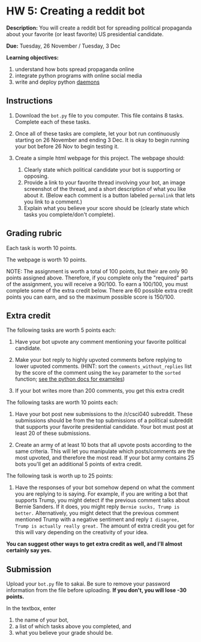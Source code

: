 # HW 5: Creating a reddit bot

**Description:** 
You will create a reddit bot for spreading political propaganda about your favorite (or least favorite) US presidential candidate.

**Due:** Tuesday, 26 November / Tuesday, 3 Dec

**Learning objectives:**

1. understand how bots spread propaganda online
1. integrate python programs with online social media
1. write and deploy python [daemons](https://en.wikipedia.org/wiki/Daemon_(computing))

## Instructions

1. Download the `bot.py` file to you computer.  This file contains 8 tasks.  Complete each of these tasks.

1. Once all of these tasks are complete, let your bot run continuously starting on 26 November and ending 3 Dec.  It is okay to begin running your bot before 26 Nov to begin testing it.

1. Create a simple html webpage for this project.  The webpage should:

    1. Clearly state which political candidate your bot is supporting or opposing.
    1. Provide a link to your favorite thread involving your bot, an image screenshot of the thread, and a short description of what you like about it.  (Below each comment is a button labeled `permalink` that lets you link to a comment.)
    1. Explain what you believe your score should be (clearly state which tasks you complete/don't complete).  

## Grading rubric

Each task is worth 10 points.

The webpage is worth 10 points.

NOTE: The assignment is worth a total of 100 points, but their are only 90 points assigned above.
Therefore, if you complete only the "required" parts of the assignment, you will receive a 90/100.
To earn a 100/100, you must complete some of the extra credit below.
There are 60 possible extra credit points you can earn,
and so the maximum possible score is 150/100.

## Extra credit

The following tasks are worth 5 points each:

1. Have your bot upvote any comment mentioning your favorite political candidate.

1. Make your bot reply to highly upvoted comments before replying to lower upvoted comments.  (HINT: sort the `comments_without_replies` list by the score of the comment using the `key` parameter to the `sorted` function; [see the python docs for examples](https://docs.python.org/3/howto/sorting.html)) 

1. If your bot writes more than 200 comments, you get this extra credit

The following tasks are worth 10 points each:

1. Have your bot post new submissions to the /r/csci040 subreddit.  These submissions should be from the top submissions of a political subreddit that supports your favorite presidential candidate.  Your bot must post at least 20 of these submissions.

1. Create an army of at least 10 bots that all upvote posts according to the same criteria.  This will let you manipulate which posts/comments are the most upvoted, and therefore the most read.  If your bot army contains 25 bots you'll get an additional 5 points of extra credit.

The following task is worth up to 25 points:

1. Have the responses of your bot somehow depend on what the comment you are replying to is saying.  For example, if you are writing a bot that supports Trump, you might detect if the previous comment talks about Bernie Sanders.  If it does, you might reply `Bernie sucks, Trump is better.`  Alternatively, you might detect that the previous comment mentioned Trump with a negative sentiment and reply `I disagree, Trump is actually really great.`  The amount of extra credit you get for this will vary depending on the creativity of your idea.

**You can suggest other ways to get extra credit as well, and I'll almost certainly say yes.**

## Submission

Upload your `bot.py` file to sakai. 
Be sure to remove your password information from the file before uploading.
**If you don't, you will lose -30 points.**

In the textbox, enter

1. the name of your bot,
1. a list of which tasks above you completed, and
1. what you believe your grade should be.
